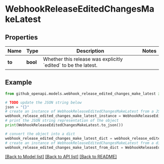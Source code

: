 # WebhookReleaseEditedChangesMakeLatest


## Properties

Name | Type | Description | Notes
------------ | ------------- | ------------- | -------------
**to** | **bool** | Whether this release was explicitly &#x60;edited&#x60; to be the latest. | 

## Example

```python
from github_openapi.models.webhook_release_edited_changes_make_latest import WebhookReleaseEditedChangesMakeLatest

# TODO update the JSON string below
json = "{}"
# create an instance of WebhookReleaseEditedChangesMakeLatest from a JSON string
webhook_release_edited_changes_make_latest_instance = WebhookReleaseEditedChangesMakeLatest.from_json(json)
# print the JSON string representation of the object
print(WebhookReleaseEditedChangesMakeLatest.to_json())

# convert the object into a dict
webhook_release_edited_changes_make_latest_dict = webhook_release_edited_changes_make_latest_instance.to_dict()
# create an instance of WebhookReleaseEditedChangesMakeLatest from a dict
webhook_release_edited_changes_make_latest_from_dict = WebhookReleaseEditedChangesMakeLatest.from_dict(webhook_release_edited_changes_make_latest_dict)
```
[[Back to Model list]](../README.md#documentation-for-models) [[Back to API list]](../README.md#documentation-for-api-endpoints) [[Back to README]](../README.md)


